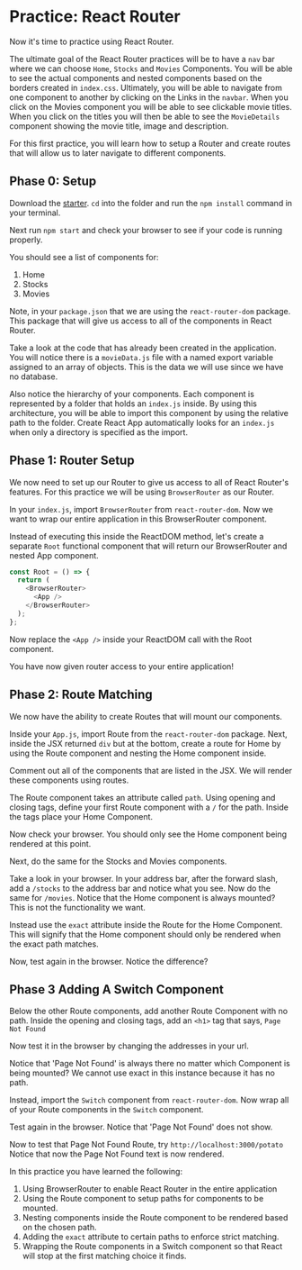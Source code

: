 # Practice: React Router

Now it's time to practice using React Router.

The ultimate goal of the React Router practices will be to have a `nav` bar
where we can choose `Home`, `Stocks` and `Movies` Components. You will be
able to see the actual components and nested components based on the borders
created in `index.css`. Ultimately, you will be able to navigate from one
component to another by clicking on the Links in the `navbar`. When you click
on the Movies component you will be able to see clickable movie titles.
When you click on the titles you will then be able to see the
`MovieDetails` component showing the movie title, image and description.

For this first practice, you will learn how to setup a Router and create routes
that will allow us to later navigate to different components.

## Phase 0: Setup

Download the [starter][starter]. `cd` into the folder and run the `npm install`
command in your terminal.

Next run `npm start` and check your browser to see if your code is running
properly.

You should see a list of components for:

1. Home
2. Stocks
3. Movies

Note, in your `package.json` that we are using the `react-router-dom` package.
This package that will give us access to all of the components in React Router.

Take a look at the code that has already been created in the application. You
will notice there is a `movieData.js` file with a named export variable assigned
to an array of objects. This is the data we will use since we have no database.

Also notice the hierarchy of your components. Each component is represented
by a folder that holds an `index.js` inside.
By using this architecture, you will be able to import this component by
using the relative path to the folder. Create React App automatically
looks for an `index.js` when only a directory is specified as the import.

## Phase 1: Router Setup

We now need to set up our Router to give us access to all of React Router's
features. For this practice we will be using `BrowserRouter` as our Router.

In your `index.js`, import `BrowserRouter` from `react-router-dom`.
Now we want to wrap our entire application in this BrowserRouter component.

Instead of executing this inside the ReactDOM method, let's create a
separate `Root` functional component that will return our BrowserRouter and
nested App component.

```js
const Root = () => {
  return (
    <BrowserRouter>
      <App />
    </BrowserRouter>
  );
};
```

Now replace the `<App />` inside your ReactDOM call with the Root component.

You have now given router access to your entire application!

## Phase 2: Route Matching

We now have the ability to create Routes that will mount our components.

Inside your `App.js`, import Route from the `react-router-dom` package.
Next, inside the JSX returned `div` but at the bottom, create a route
for Home by using the Route component and nesting the Home component inside.

Comment out all of the components that are listed in the JSX. We will
render these components using routes.

The Route component takes an attribute called `path`. Using opening and closing
tags, define your first Route component with a `/` for the path. Inside
the tags place your Home Component.

Now check your browser. You should only see the Home component being
rendered at this point.

Next, do the same for the Stocks and Movies components.

Take a look in your browser. In your address bar, after the forward slash,
add a `/stocks` to the address bar and notice what you see. Now do the
same for `/movies`. Notice that the Home component is always mounted?
This is not the functionality we want.

Instead use the `exact` attribute inside the Route for the Home Component.
This will signify that the Home component should only be rendered when
the exact path matches.

Now, test again in the browser. Notice the difference?

## Phase 3 Adding A Switch Component

Below the other Route components, add another Route Component with no path.
Inside the opening and closing tags, add an `<h1>` tag that says,
`Page Not Found`

Now test it in the browser by changing the addresses in your url.

Notice that 'Page Not Found' is always there no matter which Component is
being mounted?
We cannot use exact in this instance because it has no path.

Instead, import the `Switch` component from `react-router-dom`.
Now wrap all of your Route components in the `Switch` component.

Test again in the browser. Notice that 'Page Not Found' does not show.

Now to test that Page Not Found Route, try `http://localhost:3000/potato`
Notice that now the Page Not Found text is now rendered.

In this practice you have learned the following:

1. Using BrowserRouter to enable React Router in the entire application
2. Using the Route component to setup paths for components to be mounted.
3. Nesting components inside the Route component to be rendered based
   on the chosen path.
4. Adding the `exact` attribute to certain paths to enforce strict
   matching.
5. Wrapping the Route components in a Switch component so that React
   will stop at the first matching choice it finds.

[starter]: ./starter
